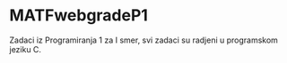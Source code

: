 # MATFwebgradeP1
Zadaci iz Programiranja 1 za I smer,
svi zadaci su radjeni u programskom jeziku C.
